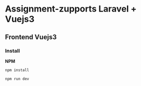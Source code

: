 # Assignment-zupports Laravel + Vuejs3 

## Frontend Vuejs3 

### Install

**NPM**

``` bash
npm install 
```
```bash
npm run dev 
```
